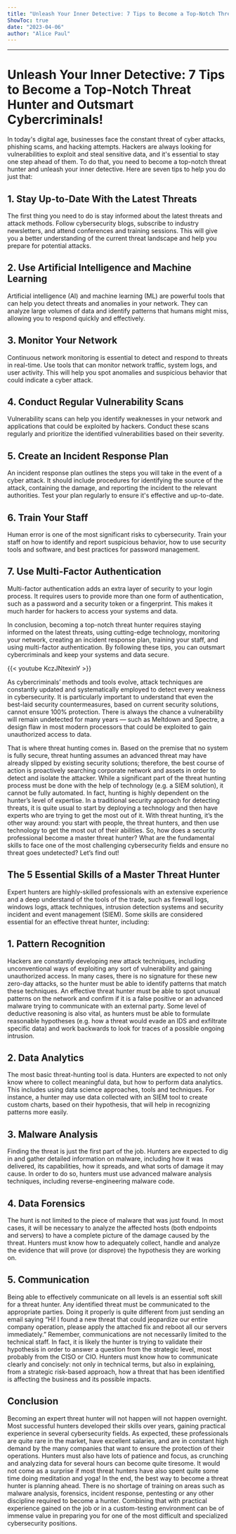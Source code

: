 ```yaml
---
title: "Unleash Your Inner Detective: 7 Tips to Become a Top-Notch Threat Hunter and Outsmart Cybercriminals!"
ShowToc: true 
date: "2023-04-06"
author: "Alice Paul"
---
```

*****
# Unleash Your Inner Detective: 7 Tips to Become a Top-Notch Threat Hunter and Outsmart Cybercriminals!

In today's digital age, businesses face the constant threat of cyber attacks, phishing scams, and hacking attempts. Hackers are always looking for vulnerabilities to exploit and steal sensitive data, and it's essential to stay one step ahead of them. To do that, you need to become a top-notch threat hunter and unleash your inner detective. Here are seven tips to help you do just that:

## 1. Stay Up-to-Date With the Latest Threats

The first thing you need to do is stay informed about the latest threats and attack methods. Follow cybersecurity blogs, subscribe to industry newsletters, and attend conferences and training sessions. This will give you a better understanding of the current threat landscape and help you prepare for potential attacks.

## 2. Use Artificial Intelligence and Machine Learning

Artificial intelligence (AI) and machine learning (ML) are powerful tools that can help you detect threats and anomalies in your network. They can analyze large volumes of data and identify patterns that humans might miss, allowing you to respond quickly and effectively.

## 3. Monitor Your Network

Continuous network monitoring is essential to detect and respond to threats in real-time. Use tools that can monitor network traffic, system logs, and user activity. This will help you spot anomalies and suspicious behavior that could indicate a cyber attack.

## 4. Conduct Regular Vulnerability Scans

Vulnerability scans can help you identify weaknesses in your network and applications that could be exploited by hackers. Conduct these scans regularly and prioritize the identified vulnerabilities based on their severity.

## 5. Create an Incident Response Plan

An incident response plan outlines the steps you will take in the event of a cyber attack. It should include procedures for identifying the source of the attack, containing the damage, and reporting the incident to the relevant authorities. Test your plan regularly to ensure it's effective and up-to-date.

## 6. Train Your Staff

Human error is one of the most significant risks to cybersecurity. Train your staff on how to identify and report suspicious behavior, how to use security tools and software, and best practices for password management.

## 7. Use Multi-Factor Authentication

Multi-factor authentication adds an extra layer of security to your login process. It requires users to provide more than one form of authentication, such as a password and a security token or a fingerprint. This makes it much harder for hackers to access your systems and data.

In conclusion, becoming a top-notch threat hunter requires staying informed on the latest threats, using cutting-edge technology, monitoring your network, creating an incident response plan, training your staff, and using multi-factor authentication. By following these tips, you can outsmart cybercriminals and keep your systems and data secure.

{{< youtube KczJNtexinY >}} 



As cybercriminals’ methods and tools evolve, attack techniques are constantly updated and systematically employed to detect every weakness in cybersecurity. It is particularly important to understand that even the best-laid security countermeasures, based on current security solutions, cannot ensure 100% protection. There is always the chance a vulnerability will remain undetected for many years — such as Meltdown and Spectre, a design flaw in most modern processors that could be exploited to gain unauthorized access to data.

That is where threat hunting comes in. Based on the premise that no system is fully secure, threat hunting assumes an advanced threat may have already slipped by existing security solutions; therefore, the best course of action is proactively searching corporate network and assets in order to detect and isolate the attacker.
While a significant part of the threat hunting process must be done with the help of technology (e.g. a SIEM solution), it cannot be fully automated. In fact, hunting is highly dependent on the hunter’s level of expertise. In a traditional security approach for detecting threats, it is quite usual to start by deploying a technology and then have experts who are trying to get the most out of it. With threat hunting, it’s the other way around: you start with people, the threat hunters, and then use technology to get the most out of their abilities.
So, how does a security professional become a master threat hunter? What are the fundamental skills to face one of the most challenging cybersecurity fields and ensure no threat goes undetected? Let’s find out!

 
## The 5 Essential Skills of a Master Threat Hunter


Expert hunters are highly-skilled professionals with an extensive experience and a deep understand of the tools of the trade, such as firewall logs, windows logs, attack techniques, intrusion detection systems and security incident and event management (SIEM).
Some skills are considered essential for an effective threat hunter, including:

 
## 1. Pattern Recognition


Hackers are constantly developing new attack techniques, including unconventional ways of exploiting any sort of vulnerability and gaining unauthorized access. In many cases, there is no signature for these new zero-day attacks, so the hunter must be able to identify patterns that match these techniques. An effective threat hunter must be able to spot unusual patterns on the network and confirm if it is a false positive or an advanced malware trying to communicate with an external party.
Some level of deductive reasoning is also vital, as hunters must be able to formulate reasonable hypotheses (e.g. how a threat would evade an IDS and exfiltrate specific data) and work backwards to look for traces of a possible ongoing intrusion.

 
## 2. Data Analytics


The most basic threat-hunting tool is data. Hunters are expected to not only know where to collect meaningful data, but how to perform data analytics. This includes using data science approaches, tools and techniques. For instance, a hunter may use data collected with an SIEM tool to create custom charts, based on their hypothesis, that will help in recognizing patterns more easily.

 
## 3. Malware Analysis 


Finding the threat is just the first part of the job. Hunters are expected to dig in and gather detailed information on malware, including how it was delivered, its capabilities, how it spreads, and what sorts of damage it may cause. In order to do so, hunters must use advanced malware analysis techniques, including reverse-engineering malware code.

 
## 4. Data Forensics


The hunt is not limited to the piece of malware that was just found. In most cases, it will be necessary to analyze the affected hosts (both endpoints and servers) to have a complete picture of the damage caused by the threat. Hunters must know how to adequately collect, handle and analyze the evidence that will prove (or disprove) the hypothesis they are working on.

 
## 5. Communication


Being able to effectively communicate on all levels is an essential soft skill for a threat hunter. Any identified threat must be communicated to the appropriate parties. Doing it properly is quite different from just sending an email saying “Hi! I found a new threat that could jeopardize our entire company operation, please apply the attached fix and reboot all our servers immediately.”
Remember, communications are not necessarily limited to the technical staff. In fact, it is likely the hunter is trying to validate their hypothesis in order to answer a question from the strategic level, most probably from the CISO or CIO.
Hunters must know how to communicate clearly and concisely: not only in technical terms, but also in explaining, from a strategic risk-based approach, how a threat that has been identified is affecting the business and its possible impacts.


 
## Conclusion


Becoming an expert threat hunter will not happen will not happen overnight. Most successful hunters developed their skills over years, gaining practical experience in several cybersecurity fields. As expected, these professionals are quite rare in the market, have excellent salaries, and are in constant high demand by the many companies that want to ensure the protection of their operations.
Hunters must also have lots of patience and focus, as crunching and analyzing data for several hours can become quite tiresome. It would not come as a surprise if most threat hunters have also spent quite some time doing meditation and yoga!
In the end, the best way to become a threat hunter is planning ahead. There is no shortage of training on areas such as malware analysis, forensics, incident response, pentesting or any other discipline required to become a hunter. Combining that with practical experience gained on the job or in a custom-testing environment can be of immense value in preparing you for one of the most difficult and specialized cybersecurity positions.




